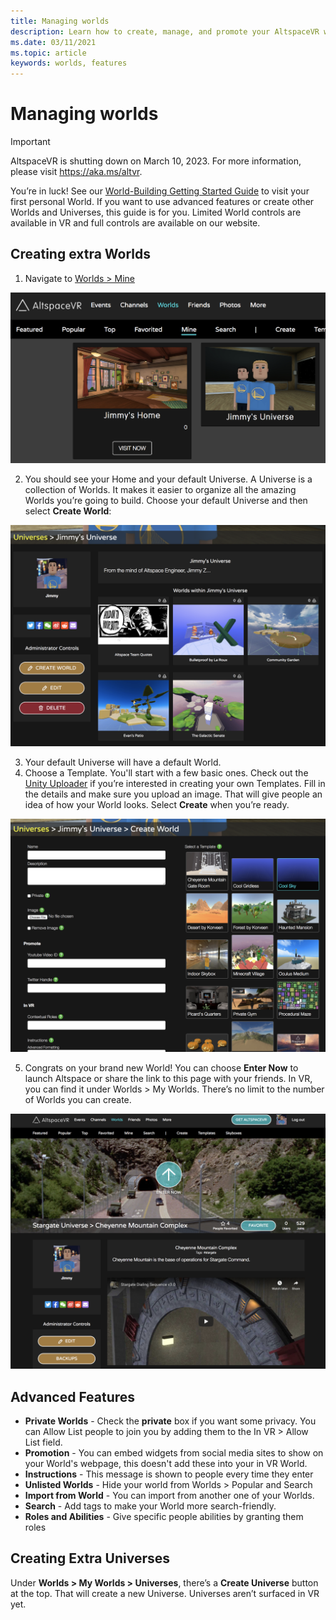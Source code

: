 ```yaml
---
title: Managing worlds
description: Learn how to create, manage, and promote your AltspaceVR worlds as well as generate your own custom universe.
ms.date: 03/11/2021
ms.topic: article
keywords: worlds, features
---
```


# Managing worlds

>[!Important]
>AltspaceVR is shutting down on March 10, 2023. For more information, please visit https://aka.ms/altvr.

You’re in luck! See our [World-Building Getting Started Guide](world-building-getting-started.md) to visit your first personal World. If you want to use advanced features or create other Worlds and Universes, this guide is for you. Limited World controls are available in VR and full controls are available on our website.

## Creating extra Worlds

1. Navigate to [Worlds > Mine](https://account.altvr.com/worlds/my)

![Worlds open in the AltspaceVR web view with Mine panel selected](images/manage-worlds-img-01.png)

2. You should see your Home and your default Universe. A Universe is a collection of Worlds. It makes it easier to organize all the amazing Worlds you’re going to build. Choose your default Universe and then select **Create World**:

![Universe panel with world selected](images/manage-worlds-img-02.png)

3. Your default Universe will have a default World.
4. Choose a Template. You'll start with a few basic ones. Check out the [Unity Uploader](world-building-toolkit-getting-started.md) if you’re interested in creating your own Templates. Fill in the details and make sure you upload an image. That will give people an idea of how your World looks. Select **Create** when you’re ready.

![Create world panel open with input fields](images/manage-worlds-img-03.png)

5. Congrats on your brand new World! You can choose **Enter Now** to launch Altspace or share the link to this page with your friends. In VR, you can find it under Worlds > My Worlds. There’s no limit to the number of Worlds you can create.

![Launched world running in VR](images/manage-worlds-img-04.png)

## Advanced Features

* **Private Worlds** - Check the **private** box if you want some privacy. You can Allow List people to join you by adding them to the In VR > Allow List field.
* **Promotion** - You can embed widgets from social media sites to show on your World's webpage, this doesn't add these into your in VR World.
* **Instructions** - This message is shown to people every time they enter
* **Unlisted Worlds** - Hide your world from Worlds > Popular and Search
* **Import from World** - You can import from another one of your Worlds.
* **Search** - Add tags to make your World more search-friendly.
* **Roles and Abilities** - Give specific people abilities by granting them roles

## Creating Extra Universes

Under **Worlds > My Worlds > Universes**, there’s a **Create Universe** button at the top. That will create a new Universe. Universes aren’t surfaced in VR yet.